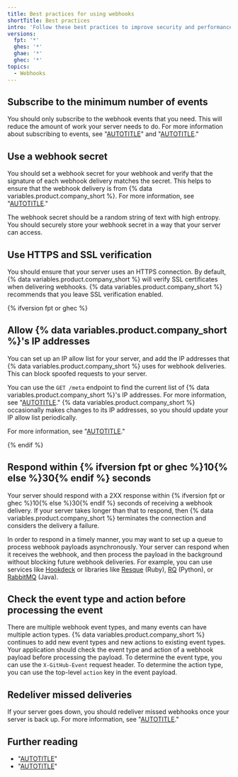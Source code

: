```yaml
---
title: Best practices for using webhooks
shortTitle: Best practices
intro: 'Follow these best practices to improve security and performance when using webhooks.'
versions:
  fpt: '*'
  ghes: '*'
  ghae: '*'
  ghec: '*'
topics:
  - Webhooks
---
```


## Subscribe to the minimum number of events

You should only subscribe to the webhook events that you need. This will reduce the amount of work your server needs to do. For more information about subscribing to events, see "[AUTOTITLE](/webhooks/creating-webhooks)" and "[AUTOTITLE](/webhooks/using-webhooks/editing-webhooks)."

## Use a webhook secret

You should set a webhook secret for your webhook and verify that the signature of each webhook delivery matches the secret. This helps to ensure that the webhook delivery is from {% data variables.product.company_short %}. For more information, see "[AUTOTITLE](/webhooks/using-webhooks/securing-your-webhooks)."

The webhook secret should be a random string of text with high entropy. You should securely store your webhook secret in a way that your server can access.

## Use HTTPS and SSL verification

You should ensure that your server uses an HTTPS connection. By default, {% data variables.product.company_short %} will verify SSL certificates when delivering webhooks. {% data variables.product.company_short %} recommends that you leave SSL verification enabled.

{% ifversion fpt or ghec %}

## Allow {% data variables.product.company_short %}'s IP addresses

You can set up an IP allow list for your server, and add the IP addresses that {% data variables.product.company_short %} uses for webhook deliveries. This can block spoofed requests to your server.

You can use the `GET /meta` endpoint to find the current list of {% data variables.product.company_short %}'s IP addresses. For more information, see "[AUTOTITLE](/rest/meta/meta#get-github-meta-information)." {% data variables.product.company_short %} occasionally makes changes to its IP addresses, so you should update your IP allow list periodically.

For more information, see "[AUTOTITLE](/authentication/keeping-your-account-and-data-secure/about-githubs-ip-addresses)."

{% endif %}

## Respond within {% ifversion fpt or ghec %}10{% else %}30{% endif %} seconds

Your server should respond with a 2XX response within {% ifversion fpt or ghec %}10{% else %}30{% endif %} seconds of receiving a webhook delivery. If your server takes longer than that to respond, then {% data variables.product.company_short %} terminates the connection and considers the delivery a failure.

In order to respond in a timely manner, you may want to set up a queue to process webhook payloads asynchronously. Your server can respond when it receives the webhook, and then process the payload in the background without blocking future webhook deliveries. For example, you can use services like [Hookdeck](https://hookdeck.com) or libraries like [Resque](https://github.com/resque/resque/) (Ruby), [RQ](http://python-rq.org/) (Python), or [RabbitMQ](http://www.rabbitmq.com/) (Java).

## Check the event type and action before processing the event

There are multiple webhook event types, and many events can have multiple action types. {% data variables.product.company_short %} continues to add new event types and new actions to existing event types. Your application should check the event type and action of a webhook payload before processing the payload. To determine the event type, you can use the `X-GitHub-Event` request header. To determine the action type, you can use the top-level `action` key in the event payload.

## Redeliver missed deliveries

If your server goes down, you should redeliver missed webhooks once your server is back up. For more information, see "[AUTOTITLE](/webhooks/testing-and-troubleshooting-webhooks/redelivering-webhooks)."

## Further reading

- "[AUTOTITLE](/rest/guides/best-practices-for-integrators)"
- "[AUTOTITLE](/apps/creating-github-apps/about-creating-github-apps/best-practices-for-creating-a-github-app)"
